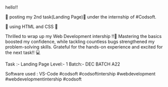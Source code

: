 hello!!

🚀 posting my 2nd task(Landing Page)🚀 under the internship of  #Codsoft.

🔗 using HTML and CSS 🔗

Thrilled to wrap up my Web Development intership !!🚀  Mastering the basics boosted my confidence, while tackling countless bugs strengthened my problem-solving skills. Grateful for the hands-on experience and excited for the next task!! 💻

Task :-  Landing Page
Level:- 1
Batch:- DEC BATCH A22

Software used : VS-Code
#codsoft #codsoftintership #webdevelopment #webdevelopmentintership #codsoft
